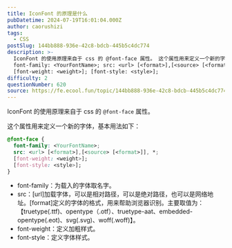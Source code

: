 ```yaml
---
title: IconFont 的原理是什么
pubDatetime: 2024-07-19T16:01:04.000Z
author: caorushizi
tags:
  - CSS
postSlug: 144bb888-936e-42c8-bdcb-445b5c4dc774
description: >-
  IconFont 的使用原理来自于 css 的 @font-face 属性。 这个属性用来定义一个新的字体，基本用法如下： @font-face {
  font-family: <YourFontName>; src: <url> [<format>],[<source> [<format>]], *;
  [font-weight: <weight>]; [font-style: <style>];
difficulty: 2
questionNumber: 620
source: https://fe.ecool.fun/topic/144bb888-936e-42c8-bdcb-445b5c4dc774
---
```


IconFont 的使用原理来自于 css 的 `@font-face` 属性。

这个属性用来定义一个新的字体，基本用法如下：

```css
@font-face {
  font-family: <YourFontName>;
  src: <url> [<format>],[<source> [<format>]], *;
  [font-weight: <weight>];
  [font-style: <style>];
}
```

- font-family：为载入的字体取名字。
- src：[url]加载字体，可以是相对路径，可以是绝对路径，也可以是网络地址。[format]定义的字体的格式，用来帮助浏览器识别。主要取值为：【truetype(.ttf)、opentype（.otf）、truetype-aat、embedded-opentype(.eot)、svg(.svg)、woff(.woff)】。
- font-weight：定义加粗样式。
- font-style：定义字体样式。
